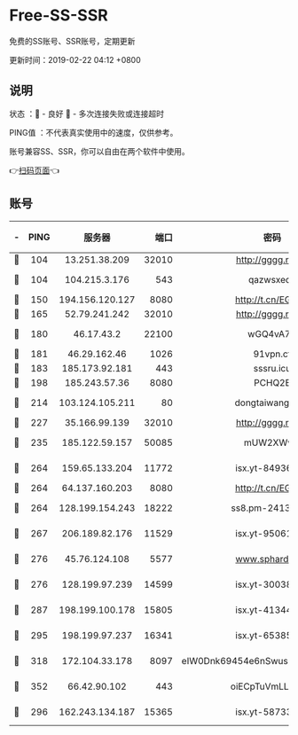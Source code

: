 # Free-SS-SSR

免费的SS账号、SSR账号，定期更新

更新时间：2019-02-22 04:12 +0800

## 说明

状态     ：🙂 - 良好 🙁 - 多次连接失败或连接超时

PING值   ：不代表真实使用中的速度，仅供参考。

账号兼容SS、SSR，你可以自由在两个软件中使用。

👉[扫码页面](https://liesauer.github.io/free-ss-ssr.github.io/)👈

## 账号

|-|PING|服务器|端口|密码|加密方式|区域|
|:----:|:----:|:-----:|-----:|:----:|:----:|:----:|
|🙂|104|13.251.38.209|32010|http://gggg.rocks|chacha20|SG|
|🙂|104|104.215.3.176|543|qazwsxedc|aes-256-gcm|JP|
|🙂|150|194.156.120.127|8080|http://t.cn/EGJIyrl|rc4-md5|RU|
|🙂|165|52.79.241.242|32010|http://gggg.rocks|chacha20|KR|
|🙂|180|46.17.43.2|22100|wGQ4vA7D|aes-256-gcm|RU|
|🙂|181|46.29.162.46|1026|91vpn.cf|rc4-md5|RU|
|🙂|183|185.173.92.181|443|sssru.icu|rc4-md5|RU|
|🙂|198|185.243.57.36|8080|PCHQ2E|rc4-md5|US|
|🙂|214|103.124.105.211|80|dongtaiwang.com|aes-256-cfb|US|
|🙂|227|35.166.99.139|32010|http://gggg.rocks|chacha20|US|
|🙂|235|185.122.59.157|50085|mUW2XWw8|aes-256-cfb|GB|
|🙂|264|159.65.133.204|11772|isx.yt-84936416|aes-256-cfb|SG|
|🙂|264|64.137.160.203|8080|http://t.cn/EGJIyrl|rc4-md5|CA|
|🙂|264|128.199.154.243|18222|ss8.pm-24139356|aes-256-cfb|SG|
|🙂|267|206.189.82.176|11529|isx.yt-95061983|aes-256-cfb|SG|
|🙂|276|45.76.124.108|5577|www.sphard.com|aes-256-cfb|AU|
|🙂|276|128.199.97.239|14599|isx.yt-30038963|aes-256-cfb|SG|
|🙂|287|198.199.100.178|15805|isx.yt-41344230|aes-256-cfb|US|
|🙂|295|198.199.97.237|16341|isx.yt-65385017|aes-256-cfb|US|
|🙂|318|172.104.33.178|8097|eIW0Dnk69454e6nSwuspv9DmS201tQ0D|aes-256-cfb|SG|
|🙂|352|66.42.90.102|443|oiECpTuVmLLxk4Ts|aes-256-cfb|US|
|🙂|296|162.243.134.187|15365|isx.yt-58733804|aes-256-cfb|US|
